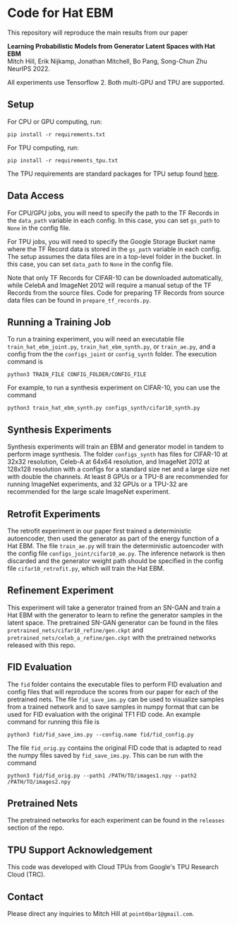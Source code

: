 # Code for Hat EBM

This repository will reproduce the main results from our paper

**Learning Probabilistic Models from Generator Latent Spaces with Hat EBM**<br/>Mitch Hill, Erik Nijkamp, Jonathan Mitchell, Bo Pang, Song-Chun Zhu<br/>NeurIPS 2022.

All experiments use Tensorflow 2. Both multi-GPU and TPU are supported.

## Setup

For CPU or GPU computing, run:

```pip install -r requirements.txt```

For TPU computing, run:

```pip install -r requirements_tpu.txt```

The TPU requirements are standard packages for TPU setup found [here](https://github.com/tensorflow/models/blob/master/official/requirements.txt). 

## Data Access

For CPU/GPU jobs, you will need to specify the path to the TF Records in the ```data_path``` variable in each config. In this case, you can set ```gs_path``` to ```None``` in the config file. 

For TPU jobs, you will need to specify the Google Storage Bucket name where the TF Record data is stored in the ```gs_path``` variable in each config. The setup assumes the data files are in a top-level folder in the bucket. In this case, you can set ```data_path``` to ```None``` in the config file.

Note that only TF Records for CIFAR-10 can be downloaded automatically, while CelebA and ImageNet 2012 will require a manual setup of the TF Records from the source files. Code for preparing TF Records from source data files can be found in ```prepare_tf_records.py```.

## Running a Training Job

To run a training experiment, you will need an executable file ```train_hat_ebm_joint.py```, ```train_hat_ebm_synth.py```, or ```train_ae.py```, and a config from the the ```configs_joint``` or ```config_synth``` folder. The execution command is

```python3 TRAIN_FILE CONFIG_FOLDER/CONFIG_FILE```

For example, to run a synthesis experiment on CIFAR-10, you can use the command

```python3 train_hat_ebm_synth.py configs_synth/cifar10_synth.py```

## Synthesis Experiments

Synthesis experiments will train an EBM and generator model in tandem to perform image synthesis. The folder ```configs_synth``` has files for CIFAR-10 at 32x32 resolution, Celeb-A at 64x64 resolution, and ImageNet 2012 at 128x128 resolution with a configs for a standard size net and a large size net with double the channels. At least 8 GPUs or a TPU-8 are recommended for running ImageNet experiments, and 32 GPUs or a TPU-32 are recommended for the large scale ImageNet experiment.

## Retrofit Experiments

The retrofit experiment in our paper first trained a deterministic autoencoder, then used the generator as part of the energy function of a Hat EBM. The file ```train_ae.py``` will train the deterministic autoencoder with the config file ```configs_joint/cifar10_ae.py```. The inference network is then discarded and the generator weight path should be specified in the config file ```cifar10_retrofit.py```, which will train the Hat EBM.

## Refinement Experiment

This experiment will take a generator trained from an SN-GAN and train a Hat EBM with the generator to learn to refine the generator samples in the latent space. The pretrained SN-GAN generator can be found in the files ```pretrained_nets/cifar10_refine/gen.ckpt``` and ```pretrained_nets/celeb_a_refine/gen.ckpt``` with the pretrained networks released with this repo.

## FID Evaluation

The ```fid``` folder contains the executable files to perform FID evaluation and config files that will reproduce the scores from our paper for each of the pretrained nets. The file ```fid_save_ims.py``` can be used to visualize samples from a trained network and to save samples in numpy format that can be used for FID evaluation with the original TF1 FID code. An example command for running this file is

```python3 fid/fid_save_ims.py --config.name fid/fid_config.py```

The file ```fid_orig.py``` contains the original FID code that is adapted to read the numpy files saved by ```fid_save_ims.py```. This can be run with the command

```python3 fid/fid_orig.py --path1 /PATH/TO/images1.npy --path2 /PATH/TO/images2.npy```

## Pretrained Nets

The pretrained networks for each experiment can be found in the ```releases``` section of the repo.

## TPU Support Acknowledgement

This code was developed with Cloud TPUs from Google's TPU Research Cloud (TRC).

## Contact

Please direct any inquiries to Mitch Hill at ```point0bar1@gmail.com```.